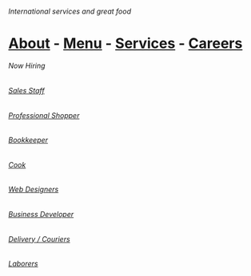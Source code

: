 ###### International services and great food
# [About](https://hawaiideveloper.github.io/nicalista/about/) **-** [Menu](https://hawaiideveloper.github.io/nicalista/menu/) **-** [Services](https://hawaiideveloper.github.io/nicalista/services/) **-** [Careers](https://hawaiideveloper.github.io/nicalista/careers/)



###### Now Hiring 

###### [Sales Staff]() 

###### [Professional Shopper]() 

###### [Bookkeeper]()  

###### [Cook]()  

###### [Web Designers]()  

###### [Business Developer]()  

###### [Delivery / Couriers]()  

###### [Laborers]()  
